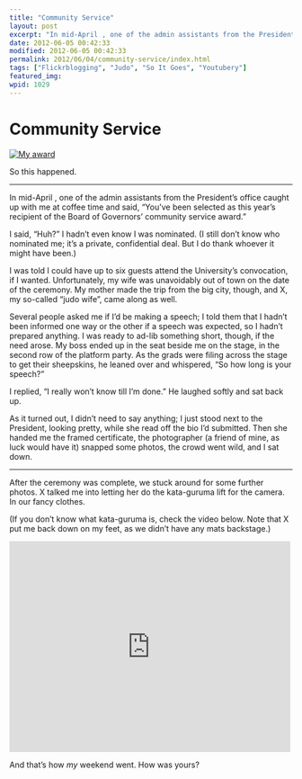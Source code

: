 ```yaml
---
title: "Community Service"
layout: post
excerpt: "In mid-April , one of the admin assis­tants from the President’s office caught up with me at cof­fee time and said, “You’ve been selected as this year’s recip­i­ent of the Board of Gov­er­nors’ com­mu­nity ser­vice award.”"
date: 2012-06-05 00:42:33
modified: 2012-06-05 00:42:33
permalink: 2012/06/04/community-service/index.html
tags: ["Flickrblogging", "Judo", "So It Goes", "Youtubery"]
featured_img: 
wpid: 1029
---
```


# Community Service

[![My award](https://live.staticflickr.com/7105/7339583138_8f1042203a.jpg)](http://www.flickr.com/photos/pj/7339583138/)

So this happened.

- - - - - -

In mid-April , one of the admin assistants from the President’s office caught up with me at coffee time and said, “You’ve been selected as this year’s recipient of the Board of Governors’ community service award.”

I said, “Huh?” I hadn’t even know I was nominated. (I still don’t know who nominated me; it’s a private, confidential deal. But I do thank whoever it might have been.)

I was told I could have up to six guests attend the University’s convocation, if I wanted. Unfortunately, my wife was unavoidably out of town on the date of the ceremony. My mother made the trip from the big city, though, and X, my so-called “judo wife”, came along as well.

Several people asked me if I’d be making a speech; I told them that I hadn’t been informed one way or the other if a speech was expected, so I hadn’t prepared anything. I was ready to ad-lib something short, though, if the need arose. My boss ended up in the seat beside me on the stage, in the second row of the platform party. As the grads were filing across the stage to get their sheepskins, he leaned over and whispered, “So how long is your speech?”

I replied, “I really won’t know till I’m done.” He laughed softly and sat back up.

As it turned out, I didn’t need to say anything; I just stood next to the President, looking pretty, while she read off the bio I’d submitted. Then she handed me the framed certificate, the photographer (a friend of mine, as luck would have it) snapped some photos, the crowd went wild, and I sat down.

- - - - - -

After the ceremony was complete, we stuck around for some further photos. X talked me into letting her do the kata-guruma lift for the camera. In our fancy clothes.

(If you don’t know what kata-guruma is, check the video below. Note that X put me back down on my feet, as we didn’t have any mats backstage.)

<iframe allow="accelerometer; autoplay; clipboard-write; encrypted-media; gyroscope; picture-in-picture; web-share" allowfullscreen="" frameborder="0" height="375" loading="lazy" src="https://www.youtube.com/embed/yD09HBiPgEU?feature=oembed" title="Kata Guruma (Instructional)" width="500"></iframe>

And that’s how *my* weekend went. How was yours?